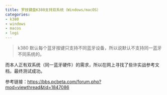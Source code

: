 ```yaml
---
title: 罗技键盘K380支持双系统（Windows/macOS）
categories:
- k380
- windows
- macos
- logi
---
```

> k380 默认每个蓝牙按键只支持不同蓝牙设备，所以说默认不支持同一蓝牙不同系统的。

而本人正有双系统（同一蓝牙硬件）的需求，所以在网上寻找了些许实战参考文档，最终测试成功。

参考链接：https://bbs.pcbeta.com/forum.php?mod=viewthread&tid=1847086